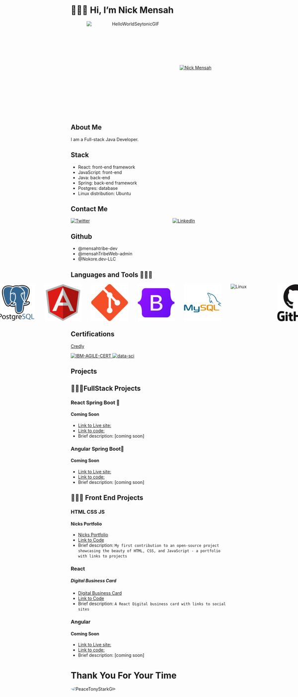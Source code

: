<h1>👨🏾‍💻 Hi, I’m Nick Mensah </h1>  

<div style="text-align: center; display: flex; align-items: center; justify-content: center;">
  <img src="https://github.com/mensahTribeWeb/NickMensah/assets/103342287/ebeef1dd-e73e-4443-92b3-7050222efd33" alt="HelloWorldSeytonicGIF" style="width: 300px; height: 300px;" >
  
  <a href="https://nickmensahportfolio.com/" target="_blank">
    <img src="https://avatars.githubusercontent.com/u/103342287?v=4" alt="Nick Mensah" title="Nick Mensah" style="width: 300px; height: 300px;">
  </a>

</div>

## About Me
I am a Full-stack Java Developer.

## Stack
- React: front-end framework
- JavaScript: front-end
- Java: back-end
- Spring: back-end framework
- Postgres: database
- Linux distribution: Ubuntu

## Contact Me
<div style="display: flex; justify-content: space-between; align-items: center; max-width: 400px; margin-right: 10px; gap: 30px">
    <a href="https://twitter.com/Nokoredev">
        <img src="https://raw.githubusercontent.com/rahuldkjain/github-profile-readme-generator/master/src/images/icons/Social/twitter.svg" alt="Twitter" title="Twitter" width="80" height="80">
    </a>
    <a href="https://www.linkedin.com/in/nicholas-d-mensah/">
        <img src="https://raw.githubusercontent.com/rahuldkjain/github-profile-readme-generator/master/src/images/icons/Social/linked-in-alt.svg" alt="LinkedIn" title="LinkedIn" width="80" height="80">
    </a>
</div>


## Github
  - @mensahtribe-dev
  - @mensahTribeWeb-admin
  - @Nokore.dev-LLC

## Languages and Tools 👨🏾‍💻
<div style="display: flex; gap: 30px; max-width: 400px; justify-content: center; align-items: center;">
    <img src="https://raw.githubusercontent.com/devicons/devicon/master/icons/java/java-original.svg" alt="Java" title="Java" width="120" height="120">
    <img src="https://raw.githubusercontent.com/devicons/devicon/master/icons/nodejs/nodejs-original-wordmark.svg" alt="Node.js" title="Node.js" width="120" height="120">
    <img src="https://raw.githubusercontent.com/devicons/devicon/master/icons/javascript/javascript-original.svg" alt="JavaScript" title="JavaScript" width="120" height="120">
    <img src="https://raw.githubusercontent.com/devicons/devicon/master/icons/react/react-original-wordmark.svg" alt="React" title="React" width="120" height="120">
    <img src="https://github.com/devicons/devicon/blob/master/icons/trello/trello-plain.svg" title="Trello" width="120" height="120">
    <img src="https://raw.githubusercontent.com/devicons/devicon/master/icons/redux/redux-original.svg" alt="Redux" title="Redux" width="120" height="120">
    <img src="https://github.com/devicons/devicon/blob/master/icons/spring/spring-original.svg" alt="Spring" title="Spring" width="120" height="120"">
    <img src="https://raw.githubusercontent.com/devicons/devicon/master/icons/postgresql/postgresql-original-wordmark.svg" alt="PostgreSQL" title="PostgreSQL" width="120" height="120">
   <img src="https://raw.githubusercontent.com/devicons/devicon/master/icons/angularjs/angularjs-original.svg" alt="Angular" title="Angular" width="120" height="120">
    <img src="https://raw.githubusercontent.com/devicons/devicon/master/icons/git/git-original.svg" alt="Git" title="Git" width="120" height="120">
    <img src="https://raw.githubusercontent.com/devicons/devicon/master/icons/bootstrap/bootstrap-original.svg" alt="Bootstrap" title="Bootstrap" width="120" height="120">
    <img src="https://raw.githubusercontent.com/devicons/devicon/master/icons/mysql/mysql-original-wordmark.svg" alt="MySQL" title="MySQL" width="120" height="120">
    <img src="https://upload.wikimedia.org/wikipedia/commons/thumb/3/35/Tux.svg/600px-Tux.svg.png" alt="Linux" title="Linux" width="120" height="120">
    <img src="https://raw.githubusercontent.com/devicons/devicon/master/icons/github/github-original-wordmark.svg" alt="GitHub" title="GitHub" width="120" height="120">
    <img src="https://raw.githubusercontent.com/devicons/devicon/master/icons/html5/html5-original-wordmark.svg" alt="HTML5" title="HTML5" width="120" height="120">
    <img src="https://raw.githubusercontent.com/devicons/devicon/master/icons/css3/css3-original-wordmark.svg" alt="CSS3" title="CSS3" width="120" height="120">
    <img src="https://raw.githubusercontent.com/devicons/devicon/master/icons/visualstudio/visualstudio-plain.svg" alt="Visual Studio Code" title="Visual Studio Code" width="120" height="120">
    <img src="https://raw.githubusercontent.com/devicons/devicon/master/icons/pycharm/pycharm-plain.svg" alt="PyCharm" title="PyCharm" width="120" height="120">
    <img src="https://raw.githubusercontent.com/devicons/devicon/master/icons/intellij/intellij-plain.svg" alt="IntelliJ IDEA" title="IntelliJ IDEA" width="120" height="120">
    <img src="https://github.com/devicons/devicon/blob/master/icons/markdown/markdown-original.svg" alt="markdown" title="markdown" width="120" height="120">
</div>


  
## Certifications 

[Credly](https://www.credly.com/users/nick-mensah/badges)

<a href = "https://www.credly.com/badges/ba2211df-87ea-4edb-9dfa-5c304479f2ae/public_url" target="_blank">
<image src = "https://images.credly.com/size/340x340/images/3b7846e2-bdbd-4ed6-8543-182f47502190/image.png" alt="IBM-AGILE-CERT" title="IBM-AGILE-CERT" width="120" height="120" />
</a>
<a href = "https://www.credly.com/badges/36eb982d-d994-40b8-82f4-f71107e646b2/public_url" target="_blank">
<image src = "https://images.credly.com/size/340x340/images/5ca7b236-6105-4154-ba22-c8ae12ec1d8c/Data_Sci_Found_Level_1_-_CC_-_2019.png" alt="data-sci" title="data-sci" width="120" height="120" />
</a>






## Projects

## 👨🏾‍💻FullStack Projects

### React Spring Boot 🍃
#### Coming Soon
- [Link to Live site:](#)
- [Link to code:](#)
- Brief description: [coming soon]

### Angular Spring Boot🍃
#### Coming Soon
- [Link to Live site:](#)
- [Link to code:](#)
- Brief description: [coming soon]

## 👨🏾‍💻 Front End Projects

### HTML CSS JS

#### Nicks Portfolio 
- [Nicks Portfolio](https://nickmensahportfolio.com/)
- [Link to Code](https://github.com/mensahTribeWeb/nicksSimplefolio.git)
- Brief description: `My first contribution to an open-source project showcasing the beauty of HTML, CSS, and JavaScript - a portfolio with links to projects`

### React
##### Digital Business Card
- [Digital Business Card](https://mensahtribeweb.github.io/digital-business-card/)
- [Link to Code](https://github.com/mensahTribeWeb/digital-business-card.git)
- Brief description: `A React Digital business card with links to social sites`

### Angular
#### Coming Soon
- [Link to Live site:](#)
- [Link to code:](#)
- Brief description: [coming soon]


# Thank You For Your Time

<div style="display: flex; flex-direction: row;">
<!--   <div style="text-align: center; display: block;">
    <img src="https://octodex.github.com/images/stormtroopocat.jpg" alt="Stormtroopocat" title="The Stormtroopocat" style="width: 300px; height: 300px; border-radius: 50%;" />
  </div> -->

  <div style="text-align: center; display: block;">
    <img src="https://github.com/mensahTribeWeb/NickMensah/assets/103342287/22e88b7c-ae0d-4516-ad9b-2140b6aa0dbb" alt="PeaceTonyStarkGIF" title="PeaceTonyStarkGIF" style="width: 500px; height: 300px; border-radius: 50%;" />
  </div>
</div>
